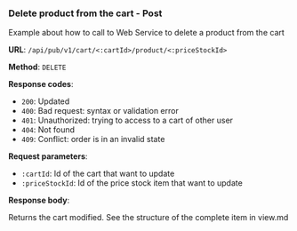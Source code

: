 ### Delete product from the cart - Post

Example about how to call to Web Service to delete a product from the cart

**URL**: `/api/pub/v1/cart/<:cartId>/product/<:priceStockId>`

**Method**: `DELETE`

**Response codes**:
* `200`: Updated
* `400`: Bad request: syntax or validation error
* `401`: Unauthorized: trying to access to a cart of other user
* `404`: Not found
* `409`: Conflict: order is in an invalid state

**Request parameters**:
* `:cartId`: Id of the cart that want to update
* `:priceStockId`: Id of the price stock item that want to update

**Response body**:

Returns the cart modified. See the structure of the complete item in view.md 


